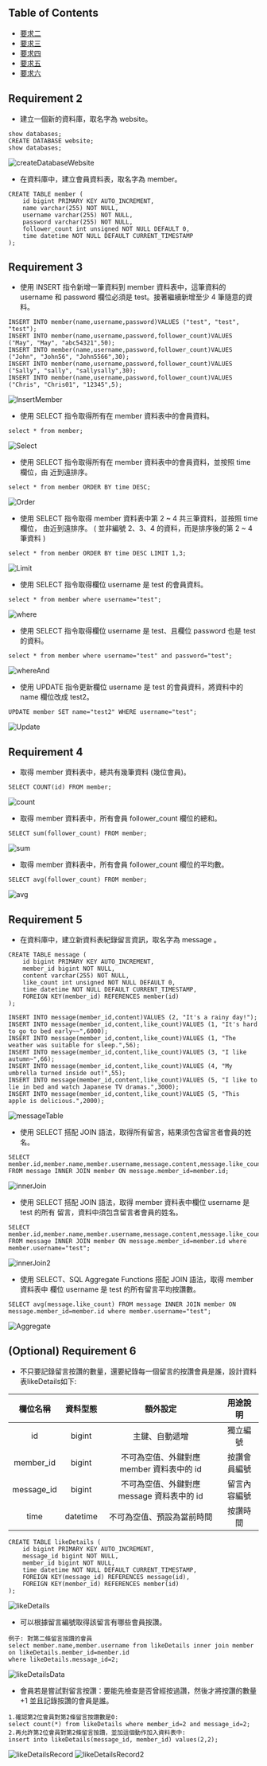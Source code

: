
## Table of Contents

- [要求二](#requirement-2)
- [要求三](#requirement-3)
- [要求四](#requirement-4)
- [要求五](#requirement-5)
- [要求六](#Optional-Requirement-6)

## Requirement 2
- 建立⼀個新的資料庫，取名字為 website。
```
show databases;
CREATE DATABASE website;
show databases;
```

   ![createDatabaseWebsite](createDatabaseWebsite.PNG)

- 在資料庫中，建立會員資料表，取名字為 member。
```
CREATE TABLE member (
    id bigint PRIMARY KEY AUTO_INCREMENT,
    name varchar(255) NOT NULL,
    username varchar(255) NOT NULL,
    password varchar(255) NOT NULL,
    follower_count int unsigned NOT NULL DEFAULT 0,
    time datetime NOT NULL DEFAULT CURRENT_TIMESTAMP
);
```

## Requirement 3

- 使⽤ INSERT 指令新增⼀筆資料到 member 資料表中，這筆資料的 username 和 password 欄位必須是 test。接著繼續新增⾄少 4 筆隨意的資料。
```
INSERT INTO member(name,username,password)VALUES ("test", "test", "test");
INSERT INTO member(name,username,password,follower_count)VALUES ("May", "May", "abc54321",50);
INSERT INTO member(name,username,password,follower_count)VALUES ("John", "John56", "John5566",30);
INSERT INTO member(name,username,password,follower_count)VALUES ("Sally", "sally", "sallysally",30);
INSERT INTO member(name,username,password,follower_count)VALUES ("Chris", "Chris01", "12345",5);
```
   ![InsertMember](InsertMember.PNG)

- 使⽤ SELECT 指令取得所有在 member 資料表中的會員資料。
```
select * from member;
```
   ![Select](Select.PNG)

- 使⽤ SELECT 指令取得所有在 member 資料表中的會員資料，並按照 time 欄位，由
近到遠排序。
```
select * from member ORDER BY time DESC;
```
   ![Order](Order.PNG)

- 使⽤ SELECT 指令取得 member 資料表中第 2 ~ 4 共三筆資料，並按照 time 欄位，
由近到遠排序。 ( 並非編號 2、3、4 的資料，⽽是排序後的第 2 ~ 4 筆資料 )
```
select * from member ORDER BY time DESC LIMIT 1,3;
```
   ![Limit](Limit.PNG)

- 使⽤ SELECT 指令取得欄位 username 是 test 的會員資料。
```
select * from member where username="test";
```
   ![where](where.PNG)

- 使⽤ SELECT 指令取得欄位 username 是 test、且欄位 password 也是 test 的資料。
```
select * from member where username="test" and password="test";
```
   ![whereAnd](whereAnd.PNG)

- 使⽤ UPDATE 指令更新欄位 username 是 test 的會員資料，將資料中的 name 欄位改成 test2。
```
UPDATE member SET name="test2" WHERE username="test";
```
   ![Update](Update.PNG)

## Requirement 4
- 取得 member 資料表中，總共有幾筆資料 (幾位會員)。
```
SELECT COUNT(id) FROM member;
```
   ![count](count.PNG)

- 取得 member 資料表中，所有會員 follower_count 欄位的總和。
```
SELECT sum(follower_count) FROM member;
```
   ![sum](sum.PNG)

- 取得 member 資料表中，所有會員 follower_count 欄位的平均數。
```
SELECT avg(follower_count) FROM member;
```
   ![avg](avg.PNG)

## Requirement 5
- 在資料庫中，建立新資料表紀錄留⾔資訊，取名字為 message 。
```
CREATE TABLE message (
    id bigint PRIMARY KEY AUTO_INCREMENT,
    member_id bigint NOT NULL,
    content varchar(255) NOT NULL,
    like_count int unsigned NOT NULL DEFAULT 0,
    time datetime NOT NULL DEFAULT CURRENT_TIMESTAMP,
    FOREIGN KEY(member_id) REFERENCES member(id)
);

INSERT INTO message(member_id,content)VALUES (2, "It's a rainy day!");
INSERT INTO message(member_id,content,like_count)VALUES (1, "It's hard to go to bed early~~",6000);
INSERT INTO message(member_id,content,like_count)VALUES (1, "The weather was suitable for sleep.",56);
INSERT INTO message(member_id,content,like_count)VALUES (3, "I like autumn~",66);
INSERT INTO message(member_id,content,like_count)VALUES (4, "My umbrella turned inside out!",55);
INSERT INTO message(member_id,content,like_count)VALUES (5, "I like to lie in bed and watch Japanese TV dramas.",3000);
INSERT INTO message(member_id,content,like_count)VALUES (5, "This apple is delicious.",2000);
```
   ![messageTable](messageTable.PNG)

- 使⽤ SELECT 搭配 JOIN 語法，取得所有留⾔，結果須包含留⾔者會員的姓名。
```
SELECT member.id,member.name,member.username,message.content,message.like_count,message.time FROM message INNER JOIN member ON message.member_id=member.id;
```
   ![innerJoin](innerJoin.PNG)

- 使⽤ SELECT 搭配 JOIN 語法，取得 member 資料表中欄位 username 是 test 的所有
留⾔，資料中須包含留⾔者會員的姓名。
```
SELECT member.id,member.name,member.username,message.content,message.like_count,message.time FROM message INNER JOIN member ON message.member_id=member.id where member.username="test";
```
   ![innerJoin2](innerJoin2.PNG)

- 使⽤ SELECT、SQL Aggregate Functions 搭配 JOIN 語法，取得 member 資料表中
欄位 username 是 test 的所有留⾔平均按讚數。
```
SELECT avg(message.like_count) FROM message INNER JOIN member ON message.member_id=member.id where member.username="test";
```
   ![Aggregate](Aggregate.PNG)

## (Optional) Requirement 6
- 不只要記錄留言按讚的數量，還要紀錄每一個留言的按讚會員是誰，設計資料表likeDetails如下:

| 欄位名稱  | 資料型態 | 額外設定 | ⽤途說明 |
|  :---:  |  :---:  |  :---:  |  :---:  |
| id | bigint | 主鍵、⾃動遞增 | 獨立編號 |
| member_id | bigint | 不可為空值、外鍵對應 member 資料表中的 id | 按讚會員編號 |
| message_id | bigint | 不可為空值、外鍵對應 message 資料表中的 id | 留言內容編號 |
| time | datetime | 不可為空值、預設為當前時間 | 按讚時間 |
```
CREATE TABLE likeDetails (
    id bigint PRIMARY KEY AUTO_INCREMENT,
    message_id bigint NOT NULL,
    member_id bigint NOT NULL,
    time datetime NOT NULL DEFAULT CURRENT_TIMESTAMP,
    FOREIGN KEY(message_id) REFERENCES message(id),
    FOREIGN KEY(member_id) REFERENCES member(id)
);
```
   ![likeDetails](likeDetails.PNG)
- 可以根據留言編號取得該留言有哪些會員按讚。
```
例子: 對第二條留言按讚的會員
select member.name,member.username from likeDetails inner join member on likeDetails.member_id=member.id 
where likeDetails.message_id=2;
```
   ![likeDetailsData](likeDetailsData.PNG)
- 會員若是嘗試對留言按讚：要能先檢查是否曾經按過讚，然後才將按讚的數量 +1 並且記錄按讚的會員是誰。
```
1.確認第2位會員對第2條留言按讚數是0:
select count(*) from likeDetails where member_id=2 and message_id=2;
2.再允許第2位會員對第2條留言按讚，並加這個動作加入資料表中:
insert into likeDetails(message_id, member_id) values(2,2);
```
   ![likeDetailsRecord](likeDetailsRecord.PNG)
   ![likeDetailsRecord2](likeDetailsRecord2.PNG)